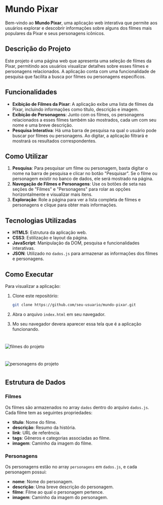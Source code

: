 # Mundo Pixar

Bem-vindo ao **Mundo Pixar**, uma aplicação web interativa que permite aos usuários explorar e descobrir informações sobre alguns dos filmes mais populares da Pixar e seus personagens icônicos.

## Descrição do Projeto

Este projeto é uma página web que apresenta uma seleção de filmes da Pixar, permitindo aos usuários visualizar detalhes sobre esses filmes e personagens relacionados. A aplicação conta com uma funcionalidade de pesquisa que facilita a busca por filmes ou personagens específicos.

## Funcionalidades

- **Exibição de Filmes da Pixar**: A aplicação exibe uma lista de filmes da Pixar, incluindo informações como título, descrição e imagem.
- **Exibição de Personagens**: Junto com os filmes, os personagens relacionados a esses filmes também são mostrados, cada um com seu nome e uma breve descrição.
- **Pesquisa Interativa**: Há uma barra de pesquisa na qual o usuário pode buscar por filmes ou personagens. Ao digitar, a aplicação filtrará e mostrará os resultados correspondentes.

## Como Utilizar

1. **Pesquisa**: Para pesquisar um filme ou personagem, basta digitar o nome na barra de pesquisa e clicar no botão "Pesquisar". Se o filme ou personagem existir no banco de dados, ele será mostrado na página.
2. **Navegação de Filmes e Personagens**: Use os botões de seta nas seções de "Filmes" e "Personagens" para rolar as opções horizontalmente e visualizar mais itens.
3. **Exploração**: Role a página para ver a lista completa de filmes e personagens e clique para obter mais informações.

## Tecnologias Utilizadas

- **HTML5**: Estrutura da aplicação web.
- **CSS3**: Estilização e layout da página.
- **JavaScript**: Manipulação da DOM, pesquisa e funcionalidades interativas.
- **JSON**: Utilizado no `dados.js` para armazenar as informações dos filmes e personagens.

## Como Executar

Para visualizar a aplicação:

1. Clone este repositório:
   ```bash
   git clone https://github.com/seu-usuario/mundo-pixar.git

2. Abra o arquivo `index.html` em seu navegador.

3. Mo seu navegador devera aparecer essa tela que é a aplicação funcionando.
#
![filmes do projeto](/img_aplicacao/filmes.png)
#
![personagens do projeto](/img_aplicacao/personagens.png)
#
## Estrutura de Dados

### Filmes
Os filmes são armazenados no array `dados` dentro do arquivo `dados.js`. Cada filme tem as seguintes propriedades:

- **título**: Nome do filme.
- **descrição**: Resumo da história.
- **link**: URL de referência.
- **tags**: Gêneros e categorias associadas ao filme.
- **imagem**: Caminho da imagem do filme.

### Personagens
Os personagens estão no array `personagens` em `dados.js`, e cada personagem possui:

- **nome**: Nome do personagem.
- **descrição**: Uma breve descrição do personagem.
- **filme**: Filme ao qual o personagem pertence.
- **imagem**: Caminho da imagem do personagem.
